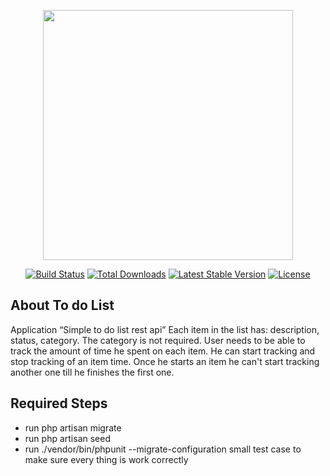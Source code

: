 <p align="center"><a href="https://laravel.com" target="_blank"><img src="https://raw.githubusercontent.com/laravel/art/master/logo-lockup/5%20SVG/2%20CMYK/1%20Full%20Color/laravel-logolockup-cmyk-red.svg" width="400"></a></p>

<p align="center">
<a href="https://travis-ci.org/laravel/framework"><img src="https://travis-ci.org/laravel/framework.svg" alt="Build Status"></a>
<a href="https://packagist.org/packages/laravel/framework"><img src="https://poser.pugx.org/laravel/framework/d/total.svg" alt="Total Downloads"></a>
<a href="https://packagist.org/packages/laravel/framework"><img src="https://poser.pugx.org/laravel/framework/v/stable.svg" alt="Latest Stable Version"></a>
<a href="https://packagist.org/packages/laravel/framework"><img src="https://poser.pugx.org/laravel/framework/license.svg" alt="License"></a>
</p>

## About To do List

Application “Simple to do list rest api”
Each item in the list has: description, status, category. The category is not required.
User needs to be able to track the amount of time he spent on each item.
He can start tracking and stop tracking of an item time.
Once he starts an item he can't start tracking another one till he finishes the first one.


## Required Steps
- run php artisan migrate
- run php artisan seed
- run ./vendor/bin/phpunit --migrate-configuration   small test case to make sure every thing is work correctly 


